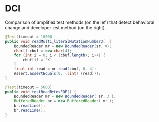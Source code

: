 # DCI

Comparison of amplified test methods (on the left) that detect behavioral change and developer test method (on the right).

```java
@Test(timeout = 10000)
public void readMulti_literalMutationNumber3() {
    BoundedReader mr = new BoundedReader(sr, 0);
    char[] cbuf = new char[4];
    for (int i = 0; i < (cbuf.length); i++) {
        cbuf[i] = 'X';
    }
    final int read = mr.read(cbuf, 0, 4);
    Assert.assertEquals(0, ((int) (read)));
}      
```

```java
@Test(timeout = 5000)
public void testReadBytesEOF() {
    BoundedReader mr = new BoundedReader( sr, 3 );
    BufferedReader br = new BufferedReader( mr );
    br.readLine();
    br.readLine();
}
```
